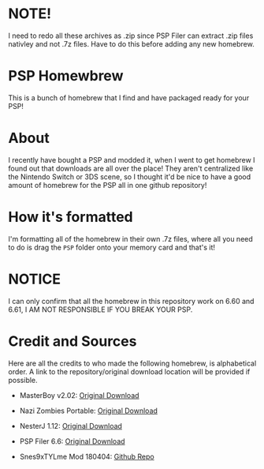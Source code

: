 # NOTE!
I need to redo all these archives as .zip since PSP Filer can extract .zip files nativley and not .7z files. Have to do this before adding any new homebrew.

# PSP Homewbrew
This is a bunch of homebrew that I find and have packaged ready for your PSP!

# About
I recently have bought a PSP and modded it, when I went to get homebrew I found out that downloads are all over the place! They aren't centralized like the Nintendo Switch or 3DS scene, so I thought it'd be nice to have a good amount of homebrew for the PSP all in one github repository!

# How it's formatted
I'm formatting all of the homebrew in their own .7z files, where all you need to do is drag the `PSP` folder onto your memory card and that's it!

# NOTICE
I can only confirm that all the homebrew in this repository work on 6.60 and 6.61, I AM NOT RESPONSIBLE IF YOU BREAK YOUR PSP.

# Credit and Sources
Here are all the credits to who made the following homebrew, is alphabetical order. A link to the repository/original download location will be provided if possible.

- MasterBoy v2.02: [Original Download](https://www.brewology.com/downloads/download.php?id=10988&mcid=1)

- Nazi Zombies Portable: [Original Download](https://wololo.net/downloads/index.php/download/1232)

- NesterJ 1.12: [Original Download](https://www.brewology.com/downloads/download.php?id=10829&mcid=1)

- PSP Filer 6.6: [Original Download](https://wololo.net/downloads/index.php/download/479)

- Snes9xTYLme Mod 180404: [Github Repo](https://github.com/esmjanus/snes9xTYL)

